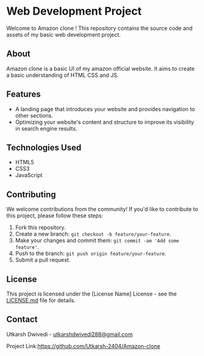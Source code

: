 # Web Development Project

Welcome to Amazon clone ! This repository contains the source code and assets of my basic web development project.

## About

Amazon clone is a basic UI of my amazon official website. It aims to create a basic understanding of HTML CSS and JS.

## Features

-  A landing page that introduces your website and provides navigation to other sections.
-  Optimizing your website's content and structure to improve its visibility in search engine results.

## Technologies Used

- HTML5
- CSS3
- JavaScript

## Contributing

We welcome contributions from the community! If you'd like to contribute to this project, please follow these steps:

1. Fork this repository.
2. Create a new branch: `git checkout -b feature/your-feature`.
3. Make your changes and commit them: `git commit -am 'Add some feature'`.
4. Push to the branch: `git push origin feature/your-feature`.
5. Submit a pull request.

## License

This project is licensed under the [License Name] License - see the [LICENSE.md](LICENSE.md) file for details.

## Contact

Utkarsh Dwivedi - utkarshdwivedi288@gmail.com

Project Link:https://github.com/Utkarsh-2404/Amazon-clone

